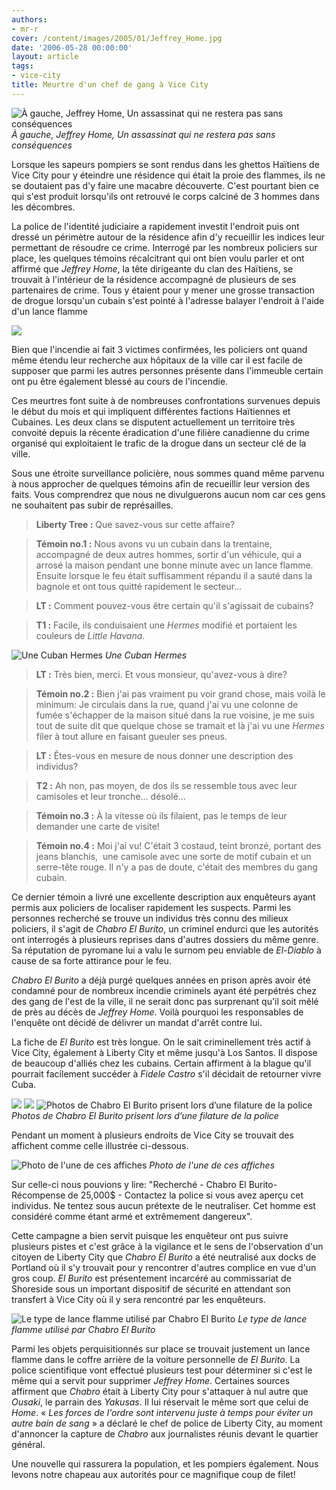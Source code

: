```yaml
---
authors:
- mr-r
cover: /content/images/2005/01/Jeffrey_Home.jpg
date: '2006-05-28 00:00:00'
layout: article
tags:
- vice-city
title: Meurtre d'un chef de gang à Vice City
---
```



![À gauche, Jeffrey Home, Un assassinat qui ne restera pas sans conséquences](/content/images/2005/01/Jeffrey_Home.jpg)
_À gauche, Jeffrey Home, Un assassinat qui ne restera pas sans conséquences_

Lorsque les sapeurs pompiers se sont rendus dans les ghettos Haïtiens de Vice City pour y éteindre une résidence qui était la proie des flammes, ils ne se doutaient pas d'y faire une macabre découverte. C'est pourtant bien ce qui s'est produit lorsqu'ils ont retrouvé le corps calciné de 3 hommes dans les décombres.

La police de l'identité judiciaire a rapidement investit l'endroit puis ont dressé un périmètre autour de la résidence afin d'y recueillir les indices leur permettant de résoudre ce crime. Interrogé par les nombreux policiers sur place, les quelques témoins récalcitrant qui ont bien voulu parler et ont affirmé que _Jeffrey Home_, la tête dirigeante du clan des Haïtiens, se trouvait à l'intérieur de la résidence accompagné de plusieurs de ses partenaires de crime. Tous y étaient pour y mener une grosse transaction de drogue lorsqu'un cubain s'est pointé à l'adresse balayer l'endroit à l'aide d'un lance flamme

![](/content/images/2005/01/Little_Ha_ti.jpg)

Bien que l'incendie ai fait 3 victimes confirmées, les policiers ont quand même étendu leur recherche aux hôpitaux de la ville car il est facile de supposer que parmi les autres personnes présente dans l'immeuble certain ont pu être également blessé au cours de l'incendie.

Ces meurtres font suite à de nombreuses confrontations survenues depuis le début du mois et qui impliquent différentes factions Haïtiennes et Cubaines. Les deux clans se disputent actuellement un territoire très convoité depuis la récente éradication d'une filière canadienne du crime organisé qui exploitaient le trafic de la drogue dans un secteur clé de la ville.

Sous une étroite surveillance policière, nous sommes quand même parvenu à nous approcher de quelques témoins afin de recueillir leur version des faits. Vous comprendrez que nous ne divulguerons aucun nom car ces gens ne souhaitent pas subir de représailles.

> **Liberty Tree :** Que savez-vous sur cette affaire?

> **Témoin no.1 :** Nous avons vu un cubain dans la trentaine, accompagné de deux autres hommes, sortir d'un véhicule, qui a arrosé la maison pendant une bonne minute avec un lance flamme. Ensuite lorsque le feu était suffisamment répandu il a sauté dans la bagnole et ont tous quitté rapidement le secteur...

> **LT :** Comment pouvez-vous être certain qu'il s'agissait de cubains?

> **T1 :** Facile, ils conduisaient une _Hermes_ modifié et portaient les couleurs de _Little Havana_.

![Une Cuban Hermes](/content/images/2005/01/Cuban_Hermes.jpg)
_Une Cuban Hermes_

> **LT :** Très bien, merci. Et vous monsieur, qu'avez-vous à dire?

> **Témoin no.2 :** Bien j'ai pas vraiment pu voir grand chose, mais voilà le minimum: Je circulais dans la rue, quand j'ai vu une colonne de fumée s'échapper de la maison situé dans la rue voisine, je me suis tout de suite dit que quelque chose se tramait et là j'ai vu une _Hermes_ filer à tout allure en faisant gueuler ses pneus.

> **LT :** Êtes-vous en mesure de nous donner une description des individus?

> **T2 :** Ah non, pas moyen, de dos ils se ressemble tous avec leur camisoles et leur tronche... désolé...

> **Témoin no.3 :** À la vitesse où ils filaient, pas le temps de leur demander une carte de visite!

> **Témoin no.4 :** Moi j'ai vu! C'était 3 costaud, teint bronzé, portant des jeans blanchis,&nbsp; une camisole avec une sorte de motif cubain et un serre-tête rouge. Il n'y a pas de doute, c'était des membres du gang cubain.

Ce dernier témoin a livré une excellente description aux enquêteurs ayant permis aux policiers de localiser rapidement les suspects. Parmi les personnes recherché se trouve un individus très connu des milieux policiers, il s'agit de _Chabro El Burito_, un criminel endurci que les autorités ont interrogés à plusieurs reprises dans d'autres dossiers du même genre. Sa réputation de pyromane lui a valu le surnom peu enviable de _El-Diablo_ à cause de sa forte attirance pour le feu.

_Chabro El Burito_ a déjà purgé quelques années en prison après avoir été condamné pour de nombreux incendie criminels ayant été perpétrés chez des gang de l'est de la ville, il ne serait donc pas surprenant qu'il soit mêlé de près au décès de _Jeffrey Home_. Voilà pourquoi les responsables de l'enquête ont décidé de délivrer un mandat d'arrêt contre lui.

La fiche de _El Burito_ est très longue. On le sait criminellement très actif à Vice City, également à Liberty City et même jusqu'à Los Santos. Il dispose de beaucoup d'alliés chez les cubains. Certain affirment à la blague qu'il pourrait facilement succéder à _Fidele Castro_ s'il décidait de retourner vivre Cuba.

![](/content/images/2005/01/Cubain_5.jpg)
![](/content/images/2005/01/Cubain_6.jpg)
![Photos de Chabro El Burito prisent lors d’une filature de la police](/content/images/2005/01/Cubain_7.jpg)
_Photos de Chabro El Burito prisent lors d’une filature de la police_

Pendant un moment à plusieurs endroits de Vice City se trouvait des affichent comme celle illustrée ci-dessous.

![Photo de l'une de ces affiches](/content/images/2005/01/affiche_2.jpg)
_Photo de l'une de ces affiches_

Sur celle-ci nous pouvions y lire: "Recherché - Chabro El Burito- Récompense de 25,000$ - Contactez la police si vous avez aperçu cet individus. Ne tentez sous aucun prétexte de le neutraliser. Cet homme est considéré comme étant armé et extrêmement dangereux".

Cette campagne a bien servit puisque les enquêteur ont pus suivre plusieurs pistes et c'est grâce à la vigilance et le sens de l'observation d'un citoyen de Liberty City que _Chabro El Burito_ a été neutralisé aux docks de Portland où il s'y trouvait pour y rencontrer d'autres complice en vue d'un gros coup. _El Burito_ est présentement incarcéré au commissariat de Shoreside sous un important dispositif de sécurité en attendant son transfert à Vice City où il y sera rencontré par les enquêteurs.

![Le type de lance flamme utilisé par Chabro El Burito](/content/images/2005/01/Lance_Flamme.jpg)
_Le type de lance flamme utilisé par Chabro El Burito_

Parmi les objets perquisitionnés sur place se trouvait justement un lance flamme dans le coffre arrière de la voiture personnelle de _El Burito_. La police scientifique vont effectué plusieurs test pour déterminer si c'est le même qui a servit pour supprimer _Jeffrey Home_. Certaines sources affirment que _Chabro_ était à Liberty City pour s'attaquer à nul autre que _Ousaki_, le parrain des _Yakusas_. Il lui réservait le même sort que celui de _Home_. « _Les forces de l'ordre sont intervenu juste à temps pour éviter un autre bain de sang_ » a déclaré le chef de police de Liberty City, au moment d'annoncer la capture de _Chabro_ aux journalistes réunis devant le quartier général.

Une nouvelle qui rassurera la population, et les pompiers également. Nous levons notre chapeau aux autorités pour ce magnifique coup de filet!